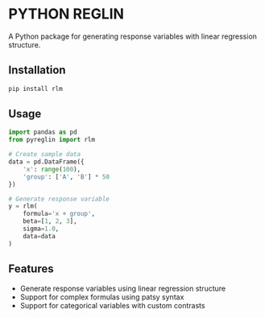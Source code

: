 # PYTHON REGLIN

A Python package for generating response variables with linear regression structure.

## Installation

```bash
pip install rlm
```

## Usage

```python
import pandas as pd
from pyreglin import rlm

# Create sample data
data = pd.DataFrame({
    'x': range(100),
    'group': ['A', 'B'] * 50
})

# Generate response variable
y = rlm(
    formula='x + group',
    beta=[1, 2, 3],
    sigma=1.0,
    data=data
)
```

## Features

- Generate response variables using linear regression structure
- Support for complex formulas using patsy syntax
- Support for categorical variables with custom contrasts